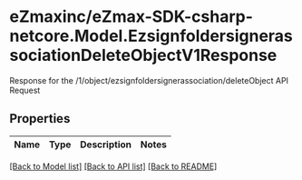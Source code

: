 # eZmaxinc/eZmax-SDK-csharp-netcore.Model.EzsignfoldersignerassociationDeleteObjectV1Response
Response for the /1/object/ezsignfoldersignerassociation/deleteObject API Request
## Properties

Name | Type | Description | Notes
------------ | ------------- | ------------- | -------------

[[Back to Model list]](../README.md#documentation-for-models) [[Back to API list]](../README.md#documentation-for-api-endpoints) [[Back to README]](../README.md)

